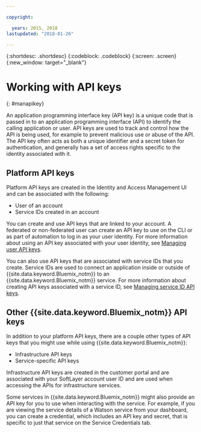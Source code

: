 ```yaml
---

copyright:

  years: 2015, 2018
lastupdated: "2018-01-26"

---
```


{:shortdesc: .shortdesc}
{:codeblock: .codeblock}
{:screen: .screen}
{:new_window: target="_blank"}

# Working with API keys
{: #manapikey}

An application programming interface key (API key) is a unique code that is passed in to an application programming interface (API) to identify the calling application or user.  API keys are used to track and control how the API is being used, for example to prevent malicious use or abuse of the API. The API key often acts as both a unique identifier and a secret token for authentication, and generally has a set of access rights specific to the identity associated with it.

## Platform API keys

Platform API keys are created in the Identity and Access Management UI and can be associated with the following:

* User of an account
* Service IDs created in an account

You can create and use API keys that are linked to your account. A federated or non-federated user can create an API key to use on the CLI or as part of automation to log in as your user identity. For more information about using an API key associated with your user identity, see [Managing user API keys](userid_keys.html).

You can also use API keys that are associated with service IDs that you create. Service IDs are used to connect an application inside or outside of {{site.data.keyword.Bluemix_notm}} to an {{site.data.keyword.Bluemix_notm}} service. For more information about creating API keys associated with a service ID, see [Managing service ID API keys](serviceid_keys.html).

## Other {{site.data.keyword.Bluemix_notm}} API keys

In addition to your platform API keys, there are a couple other types of API keys that you might use while using {{site.data.keyword.Bluemix_notm}}:

* Infrastructure API keys
* Service-specific API keys

Infrastructure API keys are created in the customer portal and are associated with your SoftLayer account user ID and are used when accessing the APIs for infrastructure services.

Some services in {{site.data.keyword.Bluemix_notm}} might also provide an API key for you to use when interacting with the service. For example, if you are viewing the service details of a Watson service from your dashboard, you can create a credential, which includes an API key and secret, that is specific to just that service on the Service Credentials tab.

